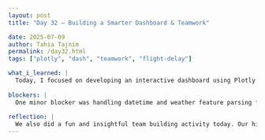 ```yaml
---
layout: post
title: "Day 32 – Building a Smarter Dashboard & Teamwork"

date: 2025-07-09
author: Tahia Tajnim
permalink: /day32.html
tags: ["plotly", "dash", "teamwork", "flight-delay"]   

what_i_learned: |
  Today, I focused on developing an interactive dashboard using Plotly Dash. I explored how to integrate real-time user input for flight delay prediction while incorporating weather data. I also learned how to structure the app layout using Dash components like `dcc.Input`, `html.Div`, and callbacks with `@app.callback`. The goal was to make the prediction interface clean and informative while processing input data dynamically through the XGBoost model.
  
blockers: |  
  One minor blocker was handling datetime and weather feature parsing for the user inputs, which required reshaping the inputs correctly before passing to the model. I was able to resolve it with some preprocessing tweaks.
  
reflection: |
  We also did a fun and insightful team building activity today. Our high school teacher gave us a topic, and each person shared their thoughts based on it. It helped us think creatively, listen to each other, and collaborate more effectively. I realized how important it is to combine technical knowledge with soft skills like communication and teamwork. Overall, today gave me a better understanding of both technical implementation and human interaction in project work.
---
```





